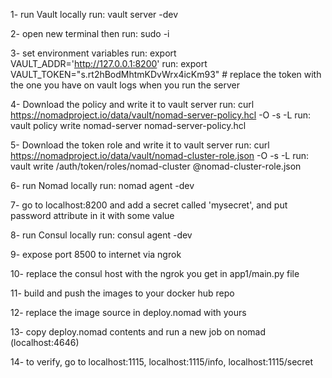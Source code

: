 1- run Vault locally
run: vault server -dev

2- open new terminal then
run: sudo -i

3- set environment variables
run: export VAULT_ADDR='http://127.0.0.1:8200'
run: export VAULT_TOKEN="s.rt2hBodMhtmKDvWrx4icKm93"   # replace the token with the one you have on vault logs when you run the server

4- Download the policy and write it to vault server
run: curl https://nomadproject.io/data/vault/nomad-server-policy.hcl -O -s -L
run: vault policy write nomad-server nomad-server-policy.hcl

5- Download the token role and write it to vault server
run: curl https://nomadproject.io/data/vault/nomad-cluster-role.json -O -s -L
run: vault write /auth/token/roles/nomad-cluster @nomad-cluster-role.json

6- run Nomad locally
run: nomad agent -dev

7- go to localhost:8200 and add a secret called 'mysecret', and put password attribute in it with some value

8- run Consul locally
run: consul agent -dev

9- expose port 8500 to internet via ngrok

10- replace the consul host with the ngrok you get in app1/main.py file

11- build and push the images to your docker hub repo

12- replace the image source in deploy.nomad with yours

13- copy deploy.nomad contents and run a new job on nomad (localhost:4646)

14- to verify, go to localhost:1115, localhost:1115/info, localhost:1115/secret